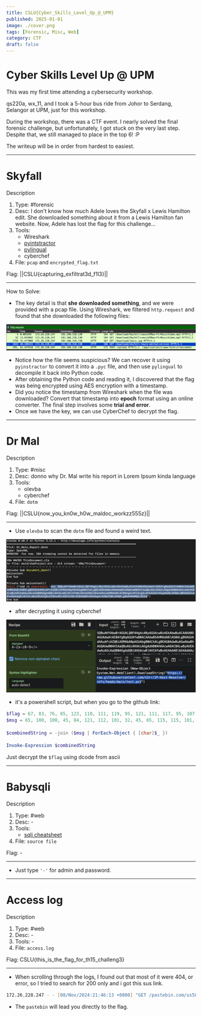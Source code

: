 ```yaml
---
title: CSLU{Cyber_Skills_Level_Up_@_UPM}
published: 2025-01-01
image: ./cover.png
tags: [Forensic, Misc, Web]
category: CTF
draft: false
---
```


# Cyber Skills Level Up @ UPM

This was my first time attending a cybersecurity workshop.

qs220a, wx_11, and I took a 5-hour bus ride from Johor to Serdang, Selangor at UPM, just for this workshop.

During the workshop, there was a CTF event. I nearly solved the final forensic challenge, but unfortunately, I got stuck on the very last step. Despite that, we still managed to place in the top 6! :P

The writeup will be in order from hardest to easiest.

---

# Skyfall

Description

1. Type: #forensic
2. Desc: I don't know how much Adele loves the Skyfall x Lewis Hamilton edit. She downloaded something about it from a Lewis Hamilton fan website. Now, Adele has lost the flag for this challenge...
3. Tools:
   - Wireshark
   - [pyintstractor](https://pyinstxtractor-web.netlify.app/)
   - [pylingual](https://pylingual.io/)
   - cyberchef
4. File:
   `pcap` and `encrypted_flag.txt`

Flag: ||CSLU{capturing_exfiltrat3d_f1l3}||

---

How to Solve:

- The key detail is that **she downloaded something**, and we were provided with a pcap file. Using Wireshark, we filtered `http.request` and found that she downloaded the following files:

![](./assets/skyfall_1.png)
- Notice how the file seems suspicious? We can recover it using `pyinstractor` to convert it into a `.pyc` file, and then use `pylingual` to decompile it back into Python code.
- After obtaining the Python code and reading it, I discovered that the flag was being encrypted using AES encryption with a timestamp.
- Did you notice the timestamp from Wireshark when the file was downloaded? Convert that timestamp into **epoch** format using an online converter. The final step involves some **trial and error**.
- Once we have the key, we can use CyberChef to decrypt the flag.

---

# Dr Mal

Description

1. Type: #misc
2. Desc: donno why Dr. Mal write his report in Lorem Ipsum kinda language
3. Tools:
   - olevba
   - cyberchef
4. File:
   `dotm`

Flag: ||CSLU{now_you_kn0w_h0w_maldoc_workzz555z}||

---

- Use `olevba` to scan the `dotm` file and found a weird text.

![](./assets/drmal_1.png)

- after decrypting it using cyberchef

![](./assets/skyfall_2.png)

- it's a powershell script, but when you go to the github link:

```powershell
$flag = 67, 83, 76, 85, 123, 110, 111, 119, 95, 121, 111, 117, 95, 107, 110, 48, 119, 95, 104, 48, 119, 95, 109, 97, 108, 100, 111, 99, 95, 119, 111, 114, 107, 122, 122, 53, 53, 53, 122, 125
$msg = 65, 100, 100, 45, 84, 121, 112, 101, 32, 45, 65, 115, 115, 101, 109, 98, 108, 121, 78, 97, 109, 101, 32, 39, 83, 121, 115, 116, 101, 109, 46, 87, 105, 110, 100, 111, 119, 115, 46, 70, 111, 114, 109, 115, 39, 10, 91, 83, 121, 115, 116, 101, 109, 46, 87, 105, 110, 100, 111, 119, 115, 46, 70, 111, 114, 109, 115, 46, 77, 101, 115, 115, 97, 103, 101, 66, 111, 120, 93, 58, 58, 83, 104, 111, 119, 40, 34, 89, 111, 117, 39, 118, 101, 32, 98, 101, 101, 110, 32, 104, 97, 99, 107, 101, 100, 46, 32, 68, 111, 110, 39, 116, 32, 114, 117, 110, 32, 109, 97, 108, 100, 111, 99, 33, 34, 41

$combinedString = -join ($msg | ForEach-Object { [char]$_ })

Invoke-Expression $combinedString
```

Just decrypt the `$flag` using dcode from ascii

---

# Babysqli

Description

1. Type: #web
2. Desc: -
3. Tools:
   - [sqli cheatsheet](https://www.invicti.com/blog/web-security/sql-injection-cheat-sheet/)
4. File:
   `source file`

Flag: -

---

- Just type `'-'` for admin and password.

---

# Access log

Description

1. Type: #web
2. Desc: -
3. Tools: -
4. File:
   `access.log`

Flag: CSLU{this_is_the_flag_for_th15_challeng3}

---

- When scrolling through the logs, I found out that most of it were 404, or error, so I tried to search for 200 only and i got this sus link.

```zsh
172.26.228.247 - - [08/Nov/2024:21:46:13 +0800] "GET /pastebin.com/us5L3fRp HTTP/1.1" 200 437 "-" "gobuster/3.6"
```

- The `pastebin` will lead you directly to the flag.
